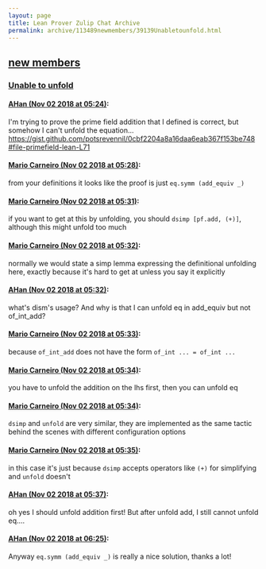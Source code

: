 ```yaml
---
layout: page
title: Lean Prover Zulip Chat Archive 
permalink: archive/113489newmembers/39139Unabletounfold.html
---
```


## [new members](index.html)
### [Unable to unfold](39139Unabletounfold.html)

#### [AHan (Nov 02 2018 at 05:24)](https://leanprover.zulipchat.com/#narrow/stream/113489-new%20members/topic/Unable%20to%20unfold/near/136968269):
I'm trying to prove the prime field addition that I defined is correct,  but somehow I can't unfold the equation...
https://gist.github.com/potsrevennil/0cbf2204a8a16daa6eab367f153be748#file-primefield-lean-L71

#### [Mario Carneiro (Nov 02 2018 at 05:28)](https://leanprover.zulipchat.com/#narrow/stream/113489-new%20members/topic/Unable%20to%20unfold/near/136968471):
from your definitions it looks like the proof is just `eq.symm (add_equiv _)`

#### [Mario Carneiro (Nov 02 2018 at 05:31)](https://leanprover.zulipchat.com/#narrow/stream/113489-new%20members/topic/Unable%20to%20unfold/near/136968579):
if you want to get at this by unfolding, you should `dsimp [pf.add, (+)]`, although this might unfold too much

#### [Mario Carneiro (Nov 02 2018 at 05:32)](https://leanprover.zulipchat.com/#narrow/stream/113489-new%20members/topic/Unable%20to%20unfold/near/136968646):
normally we would state a simp lemma expressing the definitional unfolding here, exactly because it's hard to get at unless you say it explicitly

#### [AHan (Nov 02 2018 at 05:32)](https://leanprover.zulipchat.com/#narrow/stream/113489-new%20members/topic/Unable%20to%20unfold/near/136968659):
what's dism's usage?
And why is that I can unfold eq in add_equiv but not of_int_add?

#### [Mario Carneiro (Nov 02 2018 at 05:33)](https://leanprover.zulipchat.com/#narrow/stream/113489-new%20members/topic/Unable%20to%20unfold/near/136968681):
because `of_int_add` does not have the form `of_int ... = of_int ...`

#### [Mario Carneiro (Nov 02 2018 at 05:34)](https://leanprover.zulipchat.com/#narrow/stream/113489-new%20members/topic/Unable%20to%20unfold/near/136968726):
you have to unfold the addition on the lhs first, then you can unfold eq

#### [Mario Carneiro (Nov 02 2018 at 05:34)](https://leanprover.zulipchat.com/#narrow/stream/113489-new%20members/topic/Unable%20to%20unfold/near/136968747):
`dsimp` and `unfold` are very similar, they are implemented as the same tactic behind the scenes with different configuration options

#### [Mario Carneiro (Nov 02 2018 at 05:35)](https://leanprover.zulipchat.com/#narrow/stream/113489-new%20members/topic/Unable%20to%20unfold/near/136968759):
in this case it's just because `dsimp` accepts operators like `(+)` for simplifying and `unfold` doesn't

#### [AHan (Nov 02 2018 at 05:37)](https://leanprover.zulipchat.com/#narrow/stream/113489-new%20members/topic/Unable%20to%20unfold/near/136968824):
oh yes  I should unfold addition first!
But after unfold add, I still cannot unfold eq....

#### [AHan (Nov 02 2018 at 06:25)](https://leanprover.zulipchat.com/#narrow/stream/113489-new%20members/topic/Unable%20to%20unfold/near/136970809):
Anyway `eq.symm (add_equiv _)` is really a nice solution, thanks a lot!

